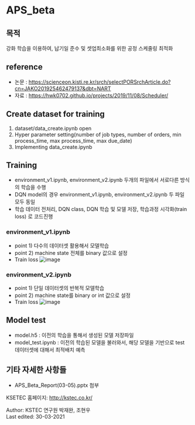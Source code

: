 # APS_beta
 


## 목적
강화 학습을 이용하여, 납기일 준수 및 셋업최소화를 위한 공정 스케줄링 최적화

## reference
 - 논문 : <https://scienceon.kisti.re.kr/srch/selectPORSrchArticle.do?cn=JAKO201925462479137&dbt=NART>
 - 자료 : <https://hwk0702.github.io/projects/2019/11/08/Scheduler/>

## Create dataset for training
  1. dataset/data_create.ipynb open
  2. Hyper parameter setting(number of job types, number of orders, min process_time, max process_time, max due_date)
  3. Implementing data_create.ipynb



## Training
 - environment_v1.ipynb, environment_v2.ipynb 두개의 파일에서 서로다른 방식의 학습을 수행
 - DQN model의 경우 environment_v1.ipynb, environment_v2.ipynb 두 파일 모두 동일
 - 학습 데이터 전처리, DQN class, DQN 학습 및 모델 저장, 학습과정 시각화(train loss) 로 코드진행

### environment_v1.ipynb
 - point 1) 다수의 데이터셋 활용해서 모델학습
 - point 2) machine state 전체를 binary 값으로 설정
 - Train loss
 ![image](https://user-images.githubusercontent.com/78070883/112932087-483c6800-9158-11eb-8fc4-a7fdae107daf.png)

### environment_v2.ipynb
 - point 1) 단일 데이터셋의 반복적 모델학습
 - point 2) machine state를 binary or int 값으로 설정
 - Train loss
 ![image](https://user-images.githubusercontent.com/78070883/112933744-66579780-915b-11eb-884a-3fda1051ee35.png)





## Model test
 - model.h5 : 이전의 학습을 통해서 생성된 모델 저장파일
 - model_test.ipynb : 이전의 학습된 모델을 불러와서, 해당 모델을 기반으로 test 데이터셋에 대해서 최적배치 예측
 

## 기타 자세한 사항들
 - APS_Beta_Report(03-05).pptx 첨부
  
  
  
  
KSETEC 홈페이지: <http://kstec.co.kr/>   
   
  
    
      
Author: KSTEC 연구원 박재완, 조현우     
Last edited: 30-03-2021
